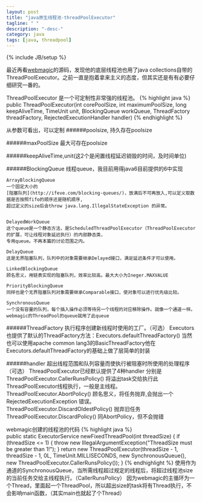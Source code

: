 ```yaml
---
layout: post
title: "java原生线程池-threadPoolExecutor"
tagline: " "
description: "-desc-"
category: java
tags: [java, threadpool]
---
```

{% include JB/setup %}


最近再看[webmagic](https://github.com/code4craft/webmagic)的源码，发现他的底层线程池也用了java collections自带的ThreadPoolExecutor。之前一直是抱着拿来主义的态度，但其实还是有有必要仔细研究一番的。

ThreadPoolExecutor 是一个可定制性非常强的线程池。
{% highlight java %}  
public ThreadPoolExecutor(int corePoolSize,
                              int maximumPoolSize,
                              long keepAliveTime,
                              TimeUnit unit,
                              BlockingQueue<Runnable> workQueue,
                              ThreadFactory threadFactory,
                              RejectedExecutionHandler handler)
{% endhighlight %}

从参数可看出，可以定制
######poolsize, 持久存在poolsize

######maxPoolSize  最大可存在poolsize

######keepAliveTime,unit(这2个是闲置线程延迟销毁的时间，及时间单位)

######BlockingQueue 线程queue，我目前用得java6目前提供的6中实现

	ArrayBlockingQueue
	一个固定大小的
	[阻塞队列](http://ifeve.com/blocking-queues/)，放满后不可再放入,可以定义取数据是否按照fifo的顺序还是随机顺序,
	超过定义的size后会throw java.lang.IllegalStateException 的异常。


	DelayedWorkQueue	
	这个queue是一个静态方法，是ScheduledThreadPoolExecutor（ThreadPoolExecutor的扩展，可让线程对象延迟执行）的内部静态类，
	专用queue。不再本篇的讨论范围之内。

	DelayQueue	
	这是无界阻塞队列，队列中的对象需要继承Delayed接口，满足延迟条件才可以使用。

	LinkedBlockingQueue	
	顾名思义，用链表实现的阻塞队列，效率比较高。最大大小为Ineger.MAXVALUE

	PriorityBlockingQueue	
	同样也是个无界阻塞队列对象需要继承Comparable接口，使对象可以进行优先级比较。

	SynchronousQueue	
	一个没有容量的队列，每个插入操作必须等待另一个线程的对应移除操作。就像一个通道一样。
	webmagic的ThreadPool的queue就用了此queue

######ThreadFactory 执行程序创建新线程时使用的工厂。（可选）
Executors也提供了默认的ThreadFactory方法：Executors.defaultThreadFactory()
当然也可以使用apache common lang3的BasicThreadFactory他在Executors.defaultThreadFactory的基础上做了层简单的封装

######handler 超出线程范围和队列容量而使执行被阻塞时所使用的处理程序（可选）
ThreadPoolExecutor已经默认提供了4种handler
分别是
ThreadPoolExecutor.CallerRunsPolicy()  将溢出task交给执行此ThreadPoolExecutor线程执行，一般是主线程。
ThreadPoolExecutor.AbortPolicy()  顾名思义，将任务抛弃,会抛出一个RejectedExecutionException 错误。
ThreadPoolExecutor.DiscardOldestPolicy()  抛弃旧任务
ThreadPoolExecutor.DiscardPolicy() 同AbortPolicy，但不会抛错


webmagic创建的线程池的代码
{% highlight java %}  
public static ExecutorService newFixedThreadPool(int threadSize) {
		if (threadSize <= 1) {
			throw new IllegalArgumentException("ThreadSize must be greater than 1!");
		}
		return new ThreadPoolExecutor(threadSize - 1, threadSize - 1, 0L, TimeUnit.MILLISECONDS,
				new SynchronousQueue<Runnable>(), new ThreadPoolExecutor.CallerRunsPolicy());
	}
{% endhighlight %}
使用作为通道的SynchronousQueue，当所需线程超过规定的线程后，将超过线程池size的当前任务交给主线程执行。（CallerRunsPolicy）
因为webmagic的主循环为一个Thread，里面起一个ThreadPool，所以超出size的task将有Thread执行，不会影响main函数，（其实main也就起了个Thread）
 


